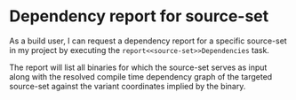 # Dependency report for source-set

As a build user, I can request a dependency report for a specific source-set in my project by executing the `report<<source-set>>Dependencies` task.

The report will list all binaries for which the source-set serves as input along with the resolved compile time dependency graph of the targeted source-set against the variant coordinates implied by the binary.
